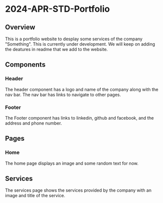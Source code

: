 # 2024-APR-STD-Portfolio

## Overview
This is a portfolio website to desplay some services of the company "Something". This is currently under development. We will keep on adding the deatures in readme that we add to the website.

## Components

### Header
The header component has a logo and name of the company along with the nav bar. The nav bar has links to navigate to other pages. 

### Footer
The Footer component has links to linkedin, github and facebook, and the address and phone number.

## Pages

### Home
The home page displays an image and some random text for now.

## Services
The services page shows the services provided by the company with an image and title of the service.